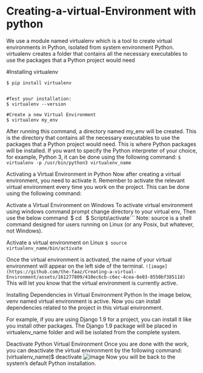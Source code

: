 # Creating-a-virtual-Environment with python
We use a module named virtualenv which is a tool to create virtual environments in Python, isolated from system environment Python.
virtualenv creates a folder that contains all the necessary executables to use the packages that a Python project would need

#Installing virtualenv
```
$ pip install virtualenv


#Test your installation:
$ virtualenv --version

#Create a new Virtual Environment
$ virtualenv my_env

```
After running this command, a directory named my_env will be created. This is the directory that contains all the necessary executables to use the packages that a Python project would need.
This is where Python packages will be installed. If you want to specify the Python interpreter of your choice, for example, Python 3, it can be done using the following command:
```$ virtualenv -p /usr/bin/python3 virtualenv_name```

Activating a Virtual Environment in Python
Now after creating a virtual environment, you need to activate it. Remember to activate the relevant virtual environment every time you work on the project. This can be done using the following command:

Activate a Virtual Environment on Windows
To activate virtual environment using windows command prompt change directory to your virtual env, Then use the below command```
```$ cd <envname>```
```$ Scripts\activate```
Note: source is a shell command designed for users running on Linux (or any Posix, but whatever, not Windows).

Activate a virtual environment on Linux
```$ source virtualenv_name/bin/activate```

Once the virtual environment is activated, the name of your virtual environment will appear on the left side of the terminal.
```![image](https://github.com/the-faaz/Creating-a-virtual-Environment/assets/161277809/410ec6cb-c6ec-4cea-8e03-8550bf385118)```
This will let you know that the virtual environment is currently active.

Installing Dependencies in Virtual Environment Python
In the image below, venv named virtual environment is active. Now you can install dependencies related to the project in this virtual environment.

For example, if you are using Django 1.9 for a project, you can install it like you install other packages.
The Django 1.9 package will be placed in virtualenv_name folder and will be isolated from the complete system.

Deactivate Python Virtual Environment
Once you are done with the work, you can deactivate the virtual environment by the following command:
(virtualenv_name)$ deactivate
![image](https://github.com/the-faaz/Creating-a-virtual-Environment/assets/161277809/a5247a05-3e9f-4b8c-bcb1-3a59f0f884ca)
Now you will be back to the system’s default Python installation.
